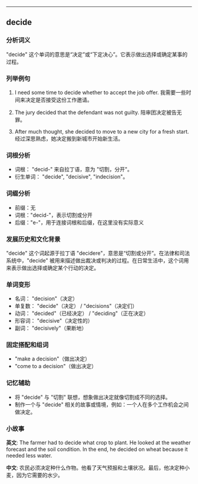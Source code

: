 
---------------
## decide
### 分析词义
"decide" 这个单词的意思是“决定”或“下定决心”。它表示做出选择或确定某事的过程。

### 列举例句
1. I need some time to decide whether to accept the job offer.
   我需要一些时间来决定是否接受这份工作邀请。

2. The jury decided that the defendant was not guilty.
   陪审团决定被告无罪。

3. After much thought, she decided to move to a new city for a fresh start.
   经过深思熟虑，她决定搬到新城市开始新生活。

### 词根分析
- 词根： "decid-" 来自拉丁语，意为 "切割，分开"。
- 衍生单词： "decide", "decisive", "indecision"。

### 词缀分析
- 前缀：无
- 词根："decid-"，表示切割或分开
- 后缀："e-"，用于连接词根和后缀，在这里没有实际意义

### 发展历史和文化背景
"decide" 这个词起源于拉丁语 "decidere"，意思是“切割或分开”。在法律和司法系统中，"decide" 被用来描述做出裁决或判决的过程。在日常生活中，这个词用来表示做出选择或确定某个行动的决定。

### 单词变形
- 名词： "decision"（决定）
- 单复数： "decide"（决定） / "decisions"（决定们）
- 动词： "decided"（已经决定） / "deciding"（正在决定）
- 形容词： "decisive"（决定性的）
- 副词： "decisively"（果断地）

### 固定搭配和组词
- "make a decision"（做出决定）
- "come to a decision"（做出决定）

### 记忆辅助
- 将 "decide" 与 "切割" 联想，想象做出决定就像切割成不同的选择。
- 制作一个与 "decide" 相关的故事或情境，例如：一个人在多个工作机会之间做决定。

### 小故事
**英文**:
The farmer had to decide what crop to plant. He looked at the weather forecast and the soil condition. In the end, he decided on wheat because it needed less water.

**中文**:
农民必须决定种什么作物。他看了天气预报和土壤状况。最后，他决定种小麦，因为它需要的水少。

